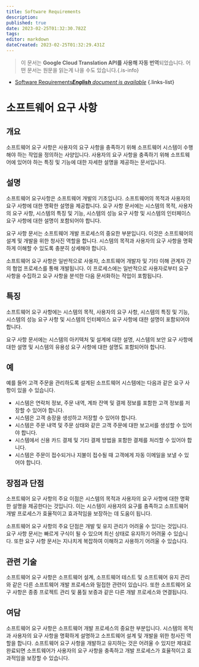```yaml
---
title: Software Requirements
description: 
published: true
date: 2023-02-25T01:32:30.782Z
tags: 
editor: markdown
dateCreated: 2023-02-25T01:32:29.431Z
---
```


> 이 문서는 **Google Cloud Translation API를 사용해 자동 번역**되었습니다.
어떤 문서는 원문을 읽는게 나을 수도 있습니다.{.is-info}



- [Software Requirements***English** document is available*](/en/Knowledge-base/Dictionary/software-requirements)
{.links-list}


# 소프트웨어 요구 사항

## 개요
소프트웨어 요구 사항은 사용자의 요구 사항을 충족하기 위해 소프트웨어 시스템이 수행해야 하는 작업을 정의하는 사양입니다. 사용자의 요구 사항을 충족하기 위해 소프트웨어에 있어야 하는 특징 및 기능에 대한 자세한 설명을 제공하는 문서입니다.

## 설명
소프트웨어 요구사항은 소프트웨어 개발의 기초입니다. 소프트웨어의 목적과 사용자의 요구 사항에 대한 명확한 설명을 제공합니다. 요구 사항 문서에는 시스템의 목적, 사용자의 요구 사항, 시스템의 특징 및 기능, 시스템의 성능 요구 사항 및 시스템의 인터페이스 요구 사항에 대한 설명이 포함되어야 합니다.

요구 사항 문서는 소프트웨어 개발 프로세스의 중요한 부분입니다. 이것은 소프트웨어의 설계 및 개발을 위한 청사진 역할을 합니다. 시스템의 목적과 사용자의 요구 사항을 명확하게 이해할 수 있도록 충분히 상세해야 합니다.

소프트웨어 요구 사항은 일반적으로 사용자, 소프트웨어 개발자 및 기타 이해 관계자 간의 협업 프로세스를 통해 개발됩니다. 이 프로세스에는 일반적으로 사용자로부터 요구 사항을 수집하고 요구 사항을 분석한 다음 문서화하는 작업이 포함됩니다.

## 특징
소프트웨어 요구 사항에는 시스템의 목적, 사용자의 요구 사항, 시스템의 특징 및 기능, 시스템의 성능 요구 사항 및 시스템의 인터페이스 요구 사항에 대한 설명이 포함되어야 합니다.

요구 사항 문서에는 시스템의 아키텍처 및 설계에 대한 설명, 시스템의 보안 요구 사항에 대한 설명 및 시스템의 유용성 요구 사항에 대한 설명도 포함되어야 합니다.

## 예
예를 들어 고객 주문을 관리하도록 설계된 소프트웨어 시스템에는 다음과 같은 요구 사항이 있을 수 있습니다.

- 시스템은 연락처 정보, 주문 내역, 계좌 잔액 및 결제 정보를 포함한 고객 정보를 저장할 수 있어야 합니다.
- 시스템은 고객 송장을 생성하고 저장할 수 있어야 합니다.
- 시스템은 주문 내역 및 주문 상태와 같은 고객 주문에 대한 보고서를 생성할 수 있어야 합니다.
- 시스템에서 신용 카드 결제 및 기타 결제 방법을 포함한 결제를 처리할 수 있어야 합니다.
- 시스템은 주문이 접수되거나 지불이 접수될 때 고객에게 자동 이메일을 보낼 수 있어야 합니다.

## 장점과 단점
소프트웨어 요구 사항의 주요 이점은 시스템의 목적과 사용자의 요구 사항에 대한 명확한 설명을 제공한다는 것입니다. 이는 시스템이 사용자의 요구를 충족하고 소프트웨어 개발 프로세스가 효율적이고 효과적임을 보장하는 데 도움이 됩니다.

소프트웨어 요구 사항의 주요 단점은 개발 및 유지 관리가 어려울 수 있다는 것입니다. 요구 사항 문서는 빠르게 구식이 될 수 있으며 최신 상태로 유지하기 어려울 수 있습니다. 또한 요구 사항 문서는 지나치게 복잡하여 이해하고 사용하기 어려울 수 있습니다.

## 관련 기술
소프트웨어 요구 사항은 소프트웨어 설계, 소프트웨어 테스트 및 소프트웨어 유지 관리와 같은 다른 소프트웨어 개발 프로세스와 밀접한 관련이 있습니다. 또한 소프트웨어 요구 사항은 종종 프로젝트 관리 및 품질 보증과 같은 다른 개발 프로세스와 연결됩니다.

## 여담
소프트웨어 요구 사항은 소프트웨어 개발 프로세스의 중요한 부분입니다. 시스템의 목적과 사용자의 요구 사항을 명확하게 설명하고 소프트웨어 설계 및 개발을 위한 청사진 역할을 합니다. 소프트웨어 요구 사항을 개발하고 유지하는 것은 어려울 수 있지만 제대로 완료되면 소프트웨어가 사용자의 요구 사항을 충족하고 개발 프로세스가 효율적이고 효과적임을 보장할 수 있습니다.
